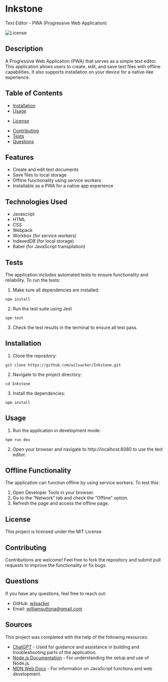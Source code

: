 # Inkstone

Text Editor - PWA (Progressive Web Application)

![License](https://img.shields.io/badge/License-MIT-blue.svg)

## Description

A Progressive Web Application (PWA) that serves as a simple text editor. This application allows users to create, edit, and save text files with offline capabilities. It also supports installation on your device for a native-like experience.

## Table of Contents
- [Installation](#installation)
- [Usage](#usage)
* [License](#license)
- [Contributing](#contributing)
- [Tests](#tests)
- [Questions](#questions)

## Features

- Create and edit text documents
- Save files to local storage
- Offline functionality using service workers
- Installable as a PWA for a native app experience

## Technologies Used

- Javascript
- HTML
- CSS
- Webpack
- Workbox (for service workers)
- IndexedDB (for local storage)
- Babel (for JavaScript transpilation)

## Tests

The application includes automated tests to ensure functionality and reliability. To run the tests:

1.	Make sure all dependencies are installed:
```
npm install
```

2. Run the test suite using Jest
```
npm test
```

3. Check the test results in the terminal to ensure all test pass.

## Installation

1.	Clone the repository:
```
git clone https://github.com/wilsacker/Inkstone.git
```

2. Navigate to the project directory:
```
cd Inkstone
```

3. Install the dependencies:
```
npm install
```

## Usage

1.	Run the application in development mode:
```
npm run dev
```

2.	Open your browser and navigate to http://localhost:8080 to use the text editor.

## Offline Functionality

The application can function offline by using service workers. To test this:

1.	Open Developer Tools in your browser.
2.	Go to the “Network” tab and check the “Offline” option.
3.	Refresh the page and access the offline page.

## License

This project is licensed under the MIT License

## Contributing

Contributions are welcome! Feel free to fork the repository and submit pull requests to improve the functionality or fix bugs.

## Questions

If you have any questions, feel free to reach out:
- GitHub: [wilsacker](https://github.com/wilsacker)
- Email: williamsuttona@gmail.com

## Sources

This project was completed with the help of the following resources:

- [ChatGPT](https://chat.openai.com) - Used for guidance and assistance in building and troubleshooting parts of the application.
- [Node.js Documentation](https://nodejs.org/en/docs/) - For understanding the setup and use of Node.js.
- [MDN Web Docs](https://developer.mozilla.org/) - For information on JavaScript functions and web development.